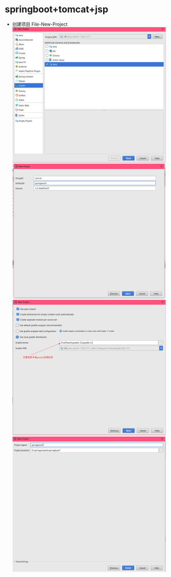 # springboot+tomcat+jsp
* 创建项目
    File-New-Project
    ![](screenshot/create_project.png)  
    ![](screenshot/create_project_1.png)  
    ![](screenshot/create_project_2.png)  
    ![](screenshot/create_project_3.png)  


